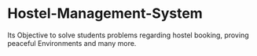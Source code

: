 # Hostel-Management-System
Its Objective to solve students problems regarding hostel booking, 
proving peaceful Environments and many more.
